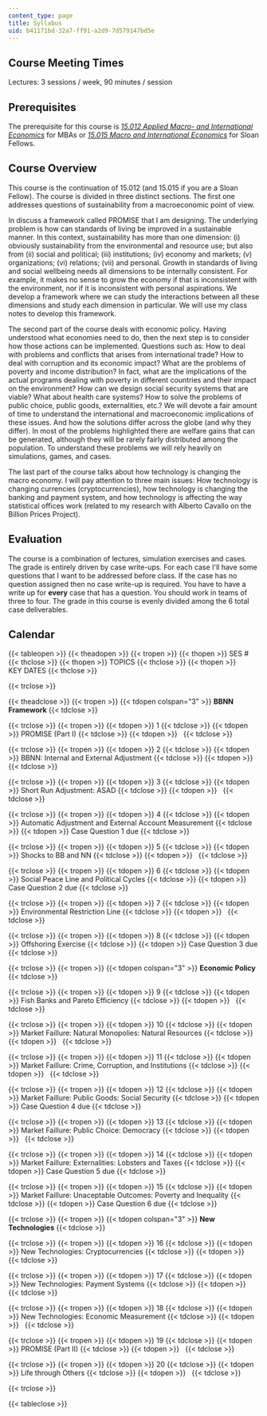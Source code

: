 ```yaml
---
content_type: page
title: Syllabus
uid: b41171bd-32a7-ff91-a2d9-7d579147bd5e
---
```


Course Meeting Times
--------------------

Lectures: 3 sessions / week, 90 minutes / session

Prerequisites
-------------

The prerequisite for this course is [_15.012 Applied Macro- and International Economics_](/courses/15-012-applied-macro-and-international-economics-spring-2011) for MBAs or [_15.015 Macro and International Economics_](/courses/15-015-macro-and-international-economics-fall-2011) for Sloan Fellows.

Course Overview
---------------

This course is the continuation of 15.012 (and 15.015 if you are a Sloan Fellow). The course is divided in three distinct sections. The first one addresses questions of sustainability from a macroeconomic point of view.

In discuss a framework called PROMISE that I am designing. The underlying problem is how can standards of living be improved in a sustainable manner. In this context, sustainability has more than one dimension: (i) obviously sustainability from the environmental and resource use; but also from (ii) social and political; (iii) institutions; (iv) economy and markets; (v) organizations; (vi) relations; (vii) and personal. Growth in standards of living and social wellbeing needs all dimensions to be internally consistent. For example, it makes no sense to grow the economy if that is inconsistent with the environment, nor if it is inconsistent with personal aspirations. We develop a framework where we can study the interactions between all these dimensions and study each dimension in particular. We will use my class notes to develop this framework.

The second part of the course deals with economic policy. Having understood what economies need to do, then the next step is to consider how those actions can be implemented. Questions such as: How to deal with problems and conflicts that arises from international trade? How to deal with corruption and its economic impact? What are the problems of poverty and income distribution? In fact, what are the implications of the actual programs dealing with poverty in different countries and their impact on the environment? How can we design social security systems that are viable? What about health care systems? How to solve the problems of public choice, public goods, externalities, etc.? We will devote a fair amount of time to understand the international and macroeconomic implications of these issues. And how the solutions differ across the globe (and why they differ). In most of the problems highlighted there are welfare gains that can be generated, although they will be rarely fairly distributed among the population. To understand these problems we will rely heavily on simulations, games, and cases.

The last part of the course talks about how technology is changing the macro economy. I will pay attention to three main issues: How technology is changing currencies (cryptocurrencies), how technology is changing the banking and payment system, and how technology is affecting the way statistical offices work (related to my research with Alberto Cavallo on the Billion Prices Project).

Evaluation
----------

The course is a combination of lectures, simulation exercises and cases. The grade is entirely driven by case write-ups. For each case I'll have some questions that I want to be addressed before class. If the case has no question assigned then no case write-up is required. You have to have a write up for **every** case that has a question. You should work in teams of three to four. The grade in this course is evenly divided among the 6 total case deliverables.

Calendar
--------

{{< tableopen >}}
{{< theadopen >}}
{{< tropen >}}
{{< thopen >}}
SES #
{{< thclose >}}
{{< thopen >}}
TOPICS
{{< thclose >}}
{{< thopen >}}
KEY DATES
{{< thclose >}}

{{< trclose >}}

{{< theadclose >}}
{{< tropen >}}
{{< tdopen colspan="3" >}}
**BBNN Framework**
{{< tdclose >}}

{{< trclose >}}
{{< tropen >}}
{{< tdopen >}}
1
{{< tdclose >}}
{{< tdopen >}}
PROMISE (Part I)
{{< tdclose >}}
{{< tdopen >}}
 
{{< tdclose >}}

{{< trclose >}}
{{< tropen >}}
{{< tdopen >}}
2
{{< tdclose >}}
{{< tdopen >}}
BBNN: Internal and External Adjustment
{{< tdclose >}}
{{< tdopen >}}
 
{{< tdclose >}}

{{< trclose >}}
{{< tropen >}}
{{< tdopen >}}
3
{{< tdclose >}}
{{< tdopen >}}
Short Run Adjustment: ASAD
{{< tdclose >}}
{{< tdopen >}}
 
{{< tdclose >}}

{{< trclose >}}
{{< tropen >}}
{{< tdopen >}}
4
{{< tdclose >}}
{{< tdopen >}}
Automatic Adjustment and External Account Measurement
{{< tdclose >}}
{{< tdopen >}}
Case Question 1 due
{{< tdclose >}}

{{< trclose >}}
{{< tropen >}}
{{< tdopen >}}
5
{{< tdclose >}}
{{< tdopen >}}
Shocks to BB and NN
{{< tdclose >}}
{{< tdopen >}}
 
{{< tdclose >}}

{{< trclose >}}
{{< tropen >}}
{{< tdopen >}}
6
{{< tdclose >}}
{{< tdopen >}}
Social Peace Line and Political Cycles
{{< tdclose >}}
{{< tdopen >}}
Case Question 2 due
{{< tdclose >}}

{{< trclose >}}
{{< tropen >}}
{{< tdopen >}}
7
{{< tdclose >}}
{{< tdopen >}}
Environmental Restriction Line
{{< tdclose >}}
{{< tdopen >}}
 
{{< tdclose >}}

{{< trclose >}}
{{< tropen >}}
{{< tdopen >}}
8
{{< tdclose >}}
{{< tdopen >}}
Offshoring Exercise
{{< tdclose >}}
{{< tdopen >}}
Case Question 3 due
{{< tdclose >}}

{{< trclose >}}
{{< tropen >}}
{{< tdopen colspan="3" >}}
**Economic Policy**
{{< tdclose >}}

{{< trclose >}}
{{< tropen >}}
{{< tdopen >}}
9
{{< tdclose >}}
{{< tdopen >}}
Fish Banks and Pareto Efficiency
{{< tdclose >}}
{{< tdopen >}}
 
{{< tdclose >}}

{{< trclose >}}
{{< tropen >}}
{{< tdopen >}}
10
{{< tdclose >}}
{{< tdopen >}}
Market Faillure: Natural Monopolies: Natural Resources
{{< tdclose >}}
{{< tdopen >}}
 
{{< tdclose >}}

{{< trclose >}}
{{< tropen >}}
{{< tdopen >}}
11
{{< tdclose >}}
{{< tdopen >}}
Market Faillure: Crime, Corruption, and Institutions
{{< tdclose >}}
{{< tdopen >}}
 
{{< tdclose >}}

{{< trclose >}}
{{< tropen >}}
{{< tdopen >}}
12
{{< tdclose >}}
{{< tdopen >}}
Market Faillure: Public Goods: Social Security
{{< tdclose >}}
{{< tdopen >}}
Case Question 4 due
{{< tdclose >}}

{{< trclose >}}
{{< tropen >}}
{{< tdopen >}}
13
{{< tdclose >}}
{{< tdopen >}}
Market Faillure: Public Choice: Democracy
{{< tdclose >}}
{{< tdopen >}}
 
{{< tdclose >}}

{{< trclose >}}
{{< tropen >}}
{{< tdopen >}}
14
{{< tdclose >}}
{{< tdopen >}}
Market Faillure: Externalities: Lobsters and Taxes
{{< tdclose >}}
{{< tdopen >}}
Case Question 5 due
{{< tdclose >}}

{{< trclose >}}
{{< tropen >}}
{{< tdopen >}}
15
{{< tdclose >}}
{{< tdopen >}}
Market Faillure: Unaceptable Outcomes: Poverty and Inequality
{{< tdclose >}}
{{< tdopen >}}
Case Question 6 due
{{< tdclose >}}

{{< trclose >}}
{{< tropen >}}
{{< tdopen colspan="3" >}}
**New Technologies**
{{< tdclose >}}

{{< trclose >}}
{{< tropen >}}
{{< tdopen >}}
16
{{< tdclose >}}
{{< tdopen >}}
New Technologies: Cryptocurrencies
{{< tdclose >}}
{{< tdopen >}}
 
{{< tdclose >}}

{{< trclose >}}
{{< tropen >}}
{{< tdopen >}}
17
{{< tdclose >}}
{{< tdopen >}}
New Technologies: Payment Systems
{{< tdclose >}}
{{< tdopen >}}
 
{{< tdclose >}}

{{< trclose >}}
{{< tropen >}}
{{< tdopen >}}
18
{{< tdclose >}}
{{< tdopen >}}
New Technologies: Economic Measurement
{{< tdclose >}}
{{< tdopen >}}
 
{{< tdclose >}}

{{< trclose >}}
{{< tropen >}}
{{< tdopen >}}
19
{{< tdclose >}}
{{< tdopen >}}
PROMISE (Part II)
{{< tdclose >}}
{{< tdopen >}}
 
{{< tdclose >}}

{{< trclose >}}
{{< tropen >}}
{{< tdopen >}}
20
{{< tdclose >}}
{{< tdopen >}}
Life through Others
{{< tdclose >}}
{{< tdopen >}}
 
{{< tdclose >}}

{{< trclose >}}

{{< tableclose >}}